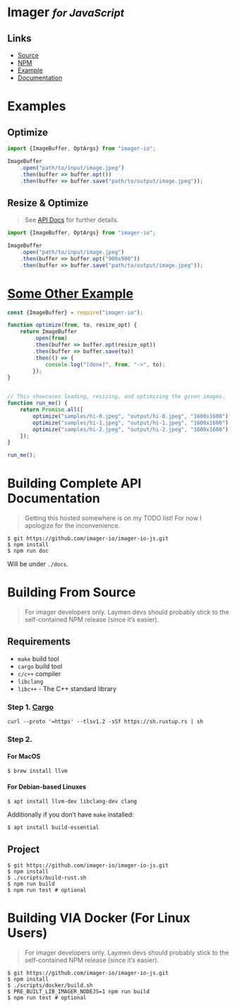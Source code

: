 # Imager <small><em>for JavaScript</em></small>

## Links
* [Source](https://github.com/imager-io/imager-io-js)
* [NPM](https://www.npmjs.com/package/imager-io)
* [Example](https://git.io/Jeo6e)
* [Documentation](https://github.com/imager-io/imager-io-js/blob/master/docs/imager-nodejs.md)

# Examples

## Optimize
```typescript
import {ImageBuffer, OptArgs} from "imager-io";

ImageBuffer
    .open("path/to/input/image.jpeg")
    .then(buffer => buffer.opt())
    .then(buffer => buffer.save("path/to/output/image.jpeg"));
```

## Resize & Optimize
> See [API Docs](#Building-Complete-API-Documentation) for further details.
```typescript
import {ImageBuffer, OptArgs} from "imager-io";

ImageBuffer
    .open("path/to/input/image.jpeg")
    .then(buffer => buffer.opt("900x900"))
    .then(buffer => buffer.save("path/to/output/image.jpeg"));
```

# [Some Other Example](https://github.com/imager-io/imager-nodejs-example)
```javascript
const {ImageBuffer} = require("imager-io");

function optimize(from, to, resize_opt) {
    return ImageBuffer
        .open(from)
        .then(buffer => buffer.opt(resize_opt))
        .then(buffer => buffer.save(to))
        .then(() => {
            console.log("[done]", from, "->", to);
        });
}


// This showcases loading, resizing, and optimizing the given images.
function run_me() {
    return Promise.all([
        optimize("samples/hi-0.jpeg", "output/hi-0.jpeg", "1600x1600"),
        optimize("samples/hi-1.jpeg", "output/hi-1.jpeg", "1600x1600"),
        optimize("samples/hi-2.jpeg", "output/hi-2.jpeg", "1600x1600"),
    ]);
}

run_me();
```


# Building Complete API Documentation

> Getting this hosted somewhere is on my TODO list! For now I apologize for the inconvenience.

```shell
$ git https://github.com/imager-io/imager-io-js.git
$ npm install
$ npm run doc
```
Will be under `./docs`.



# Building From Source
> For imager developers only. Laymen devs should probably stick to the self-contained NPM release (since it’s easier).

## Requirements

* `make` build tool 
* `cargo` build tool
* `c/c++` compiler
* `libclang`
* `libc++` - The C++ standard library

### Step 1. [Cargo](https://rustup.rs)

```
curl --proto '=https' --tlsv1.2 -sSf https://sh.rustup.rs | sh
```

### Step 2.

#### For MacOS

```shell
$ brew install llvm
```

#### For Debian-based Linuxes

```shell
$ apt install llvm-dev libclang-dev clang
```

Additionally if you don’t have `make` installed:
```shell
$ apt install build-essential
```

## Project

```shell
$ git https://github.com/imager-io/imager-io-js.git
$ npm install
$ ./scripts/build-rust.sh
$ npm run build
$ npm run test # optional
```



# Building VIA Docker (For Linux Users)
> For imager developers only. Laymen devs should probably stick to the self-contained NPM release (since it’s easier).

```shell
$ git https://github.com/imager-io/imager-io-js.git
$ npm install
$ ./scripts/docker/build.sh
$ PRE_BUILT_LIB_IMAGER_NODEJS=1 npm run build
$ npm run test # optional
```